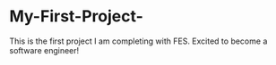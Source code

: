 # My-First-Project-
This is the first project I am completing with FES.  Excited to become a software engineer!
